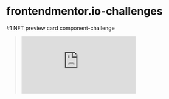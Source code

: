 # frontendmentor.io-challenges

#1 NFT preview card component-challenge
>
>  ![1-NFT-preview-card-component-challenge](https://sonersimsekdev.github.io/frontendmentor.io-challenges/1-NFT-preview-card-component-challenge/index.html)